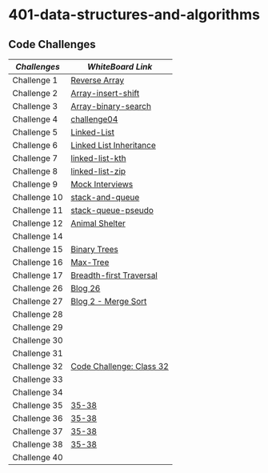 
# 401-data-structures-and-algorithms
## Code Challenges

|     *Challenges*      |                  *WhiteBoard Link*                                           |
|-----------------------|--------------------------------------------------------------------------|
|    Challenge 1        |[Reverse Array](https://github.com/Fadi-Nayef/401-data-structures-and-algorithms/tree/01codeChallenge/CodeChallenges/codechallenge01)                    |
|    Challenge 2        |[Array-insert-shift](https://github.com/Fadi-Nayef/401-data-structures-and-algorithms/tree/main/CodeChallenges/codechallenge01#code-challenge-02) |
|    Challenge 3        |[Array-binary-search](https://github.com/Fadi-Nayef/401-data-structures-and-algorithms/tree/main/CodeChallenges/Array-binary-search#array-binary-search) |
|    Challenge 4        |[challenge04](https://github.com/Fadi-Nayef/401-data-structures-and-algorithms/blob/01codeChallenge/CodeChallenges/whiteBoards/codeChallenge04.png) |
|    Challenge 5        |[Linked-List](https://github.com/Fadi-Nayef/401-data-structures-and-algorithms/blob/main/CodeChallenges/codeChallenge05/LinkedLinst.md#linked-list-implementation-0501)  |
|    Challenge 6        |[Linked List Inheritance](https://github.com/Fadi-Nayef/401-data-structures-and-algorithms/blob/main/CodeChallenges/codeChallenge05/LinkedLinst.md#linked-list-insertions-0502)|
|    Challenge 7        |[linked-list-kth](https://github.com/Fadi-Nayef/401-data-structures-and-algorithms/blob/main/CodeChallenges/codeChallenge05/LinkedLinst.md#linked-list-kth-05-03)|
|    Challenge 8        |[linked-list-zip](https://github.com/Fadi-Nayef/401-data-structures-and-algorithms/blob/main/CodeChallenges/codeChallenge05/LinkedLinst.md#linked-list-zip-05-04)|
|    Challenge 9        |[Mock Interviews](https://miro.com/app/board/o9J_l74xo3Q=/)     |
|    Challenge 10        |[stack-and-queue](https://github.com/Fadi-Nayef/401-data-structures-and-algorithms/blob/main/stack-and-queue/README.md)     |
|    Challenge 11        |[stack-queue-pseudo](https://github.com/Fadi-Nayef/401-data-structures-and-algorithms/blob/stack-queue-pseudo/stack-and-queue/README.md#code-challenge-class-11)     |
|    Challenge 12        |[Animal Shelter](https://github.com/Fadi-Nayef/401-data-structures-and-algorithms/tree/main/CodeChallenges/Animal%20_Shelter#animal-shelter)     |
|    Challenge 14        |[]()     |
|    Challenge 15        |[Binary Trees](https://github.com/Fadi-Nayef/401-data-structures-and-algorithms/tree/main/CodeChallenges/Trees#code-challenge-15)     |
|    Challenge 16        |[Max-Tree](https://github.com/Fadi-Nayef/401-data-structures-and-algorithms/blob/main/CodeChallenges/Trees/README.md#code-challenge-16)     |
|    Challenge 17        |[Breadth-first Traversal](https://github.com/Fadi-Nayef/401-data-structures-and-algorithms/blob/main/CodeChallenges/Trees/README.md#code-challenge-17)     |
|    Challenge 26        |[Blog 26](https://github.com/Fadi-Nayef/401-data-structures-and-algorithms/tree/Blog/CodeChallenges/Trees/app/src/main/java/Blogs)|
|   Challenge 27     | [Blog 2 - Merge Sort](https://github.com/Fadi-Nayef/401-data-structures-and-algorithms/tree/MergeSort-Blog/Blogs#blog-27---merge-sort) |
|   Challenge 28     | []()|
|   Challenge 29     | []()|
|   Challenge 30     | []()|
|   Challenge 31     | []()|
|   Challenge 32     | [Code Challenge: Class 32](https://canvas.instructure.com/users/29638496/files/149206079/preview?verifier=R4hy90SA9sr3ym0pZuRhiVIVyL9al9Zd9j5nETAk)|
|   Challenge 33     | []()|
|   Challenge 34     | []()|
|   Challenge 35     | [35-38](https://1drv.ms/u/s!Arc6VZhI-LNTompHYDeJ-y8ue4C1?e=eCESJe)|
|   Challenge 36     | [35-38](https://1drv.ms/u/s!Arc6VZhI-LNTompHYDeJ-y8ue4C1?e=eCESJe)|
|   Challenge 37     | [35-38](https://1drv.ms/u/s!Arc6VZhI-LNTompHYDeJ-y8ue4C1?e=eCESJe)|
|   Challenge 38     | [35-38](https://1drv.ms/u/s!Arc6VZhI-LNTompHYDeJ-y8ue4C1?e=eCESJe)|
|   Challenge 40     | []()|
